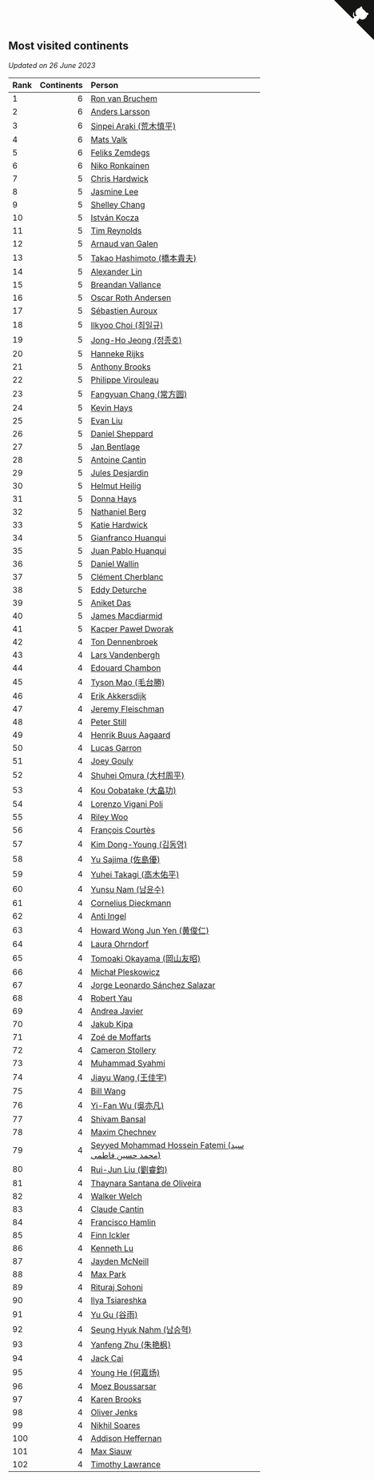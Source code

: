 ## Most visited continents

*Updated on 26 June 2023*

| Rank | Continents | Person |
| :--- | ---: | :--- |
| 1 | 6 | [Ron van Bruchem](https://www.worldcubeassociation.org/persons/2003BRUC01) |
| 2 | 6 | [Anders Larsson](https://www.worldcubeassociation.org/persons/2003LARS01) |
| 3 | 6 | [Sinpei Araki (荒木慎平)](https://www.worldcubeassociation.org/persons/2006ARAK01) |
| 4 | 6 | [Mats Valk](https://www.worldcubeassociation.org/persons/2007VALK01) |
| 5 | 6 | [Feliks Zemdegs](https://www.worldcubeassociation.org/persons/2009ZEMD01) |
| 6 | 6 | [Niko Ronkainen](https://www.worldcubeassociation.org/persons/2010RONK01) |
| 7 | 5 | [Chris Hardwick](https://www.worldcubeassociation.org/persons/2003HARD01) |
| 8 | 5 | [Jasmine Lee](https://www.worldcubeassociation.org/persons/2003LEEJ01) |
| 9 | 5 | [Shelley Chang](https://www.worldcubeassociation.org/persons/2004CHAN04) |
| 10 | 5 | [István Kocza](https://www.worldcubeassociation.org/persons/2005KOCZ01) |
| 11 | 5 | [Tim Reynolds](https://www.worldcubeassociation.org/persons/2005REYN01) |
| 12 | 5 | [Arnaud van Galen](https://www.worldcubeassociation.org/persons/2006GALE01) |
| 13 | 5 | [Takao Hashimoto (橋本貴夫)](https://www.worldcubeassociation.org/persons/2007HASH01) |
| 14 | 5 | [Alexander Lin](https://www.worldcubeassociation.org/persons/2007LING01) |
| 15 | 5 | [Breandan Vallance](https://www.worldcubeassociation.org/persons/2007VALL01) |
| 16 | 5 | [Oscar Roth Andersen](https://www.worldcubeassociation.org/persons/2008ANDE02) |
| 17 | 5 | [Sébastien Auroux](https://www.worldcubeassociation.org/persons/2008AURO01) |
| 18 | 5 | [Ilkyoo Choi (최일규)](https://www.worldcubeassociation.org/persons/2008CHOI04) |
| 19 | 5 | [Jong-Ho Jeong (정종호)](https://www.worldcubeassociation.org/persons/2008JONG03) |
| 20 | 5 | [Hanneke Rijks](https://www.worldcubeassociation.org/persons/2008RIJK01) |
| 21 | 5 | [Anthony Brooks](https://www.worldcubeassociation.org/persons/2008SEAR01) |
| 22 | 5 | [Philippe Virouleau](https://www.worldcubeassociation.org/persons/2008VIRO01) |
| 23 | 5 | [Fangyuan Chang (常方圆)](https://www.worldcubeassociation.org/persons/2009CHAN04) |
| 24 | 5 | [Kevin Hays](https://www.worldcubeassociation.org/persons/2009HAYS01) |
| 25 | 5 | [Evan Liu](https://www.worldcubeassociation.org/persons/2009LIUE01) |
| 26 | 5 | [Daniel Sheppard](https://www.worldcubeassociation.org/persons/2009SHEP01) |
| 27 | 5 | [Jan Bentlage](https://www.worldcubeassociation.org/persons/2010BENT01) |
| 28 | 5 | [Antoine Cantin](https://www.worldcubeassociation.org/persons/2010CANT02) |
| 29 | 5 | [Jules Desjardin](https://www.worldcubeassociation.org/persons/2010DESJ01) |
| 30 | 5 | [Helmut Heilig](https://www.worldcubeassociation.org/persons/2010HEIL02) |
| 31 | 5 | [Donna Hays](https://www.worldcubeassociation.org/persons/2011HAYS02) |
| 32 | 5 | [Nathaniel Berg](https://www.worldcubeassociation.org/persons/2012BERG04) |
| 33 | 5 | [Katie Hardwick](https://www.worldcubeassociation.org/persons/2013ENGE01) |
| 34 | 5 | [Gianfranco Huanqui](https://www.worldcubeassociation.org/persons/2013HUAN29) |
| 35 | 5 | [Juan Pablo Huanqui](https://www.worldcubeassociation.org/persons/2013HUAN30) |
| 36 | 5 | [Daniel Wallin](https://www.worldcubeassociation.org/persons/2013WALL03) |
| 37 | 5 | [Clément Cherblanc](https://www.worldcubeassociation.org/persons/2014CHER05) |
| 38 | 5 | [Eddy Deturche](https://www.worldcubeassociation.org/persons/2014DETU01) |
| 39 | 5 | [Aniket Das](https://www.worldcubeassociation.org/persons/2015DASA02) |
| 40 | 5 | [James Macdiarmid](https://www.worldcubeassociation.org/persons/2015MACD03) |
| 41 | 5 | [Kacper Paweł Dworak](https://www.worldcubeassociation.org/persons/2020DWOR01) |
| 42 | 4 | [Ton Dennenbroek](https://www.worldcubeassociation.org/persons/2003DENN01) |
| 43 | 4 | [Lars Vandenbergh](https://www.worldcubeassociation.org/persons/2003VAND01) |
| 44 | 4 | [Edouard Chambon](https://www.worldcubeassociation.org/persons/2004CHAM01) |
| 45 | 4 | [Tyson Mao (毛台勝)](https://www.worldcubeassociation.org/persons/2004MAOT02) |
| 46 | 4 | [Erik Akkersdijk](https://www.worldcubeassociation.org/persons/2005AKKE01) |
| 47 | 4 | [Jeremy Fleischman](https://www.worldcubeassociation.org/persons/2005FLEI01) |
| 48 | 4 | [Peter Still](https://www.worldcubeassociation.org/persons/2005STIL01) |
| 49 | 4 | [Henrik Buus Aagaard](https://www.worldcubeassociation.org/persons/2006BUUS01) |
| 50 | 4 | [Lucas Garron](https://www.worldcubeassociation.org/persons/2006GARR01) |
| 51 | 4 | [Joey Gouly](https://www.worldcubeassociation.org/persons/2007GOUL01) |
| 52 | 4 | [Shuhei Omura (大村周平)](https://www.worldcubeassociation.org/persons/2007OMUR01) |
| 53 | 4 | [Kou Oobatake (大畠功)](https://www.worldcubeassociation.org/persons/2007OOBA01) |
| 54 | 4 | [Lorenzo Vigani Poli](https://www.worldcubeassociation.org/persons/2007POLI01) |
| 55 | 4 | [Riley Woo](https://www.worldcubeassociation.org/persons/2007WOOR01) |
| 56 | 4 | [François Courtès](https://www.worldcubeassociation.org/persons/2008COUR01) |
| 57 | 4 | [Kim Dong-Young (김동영)](https://www.worldcubeassociation.org/persons/2008DONG02) |
| 58 | 4 | [Yu Sajima (佐島優)](https://www.worldcubeassociation.org/persons/2008SAJI01) |
| 59 | 4 | [Yuhei Takagi (高木佑平)](https://www.worldcubeassociation.org/persons/2008TAKA01) |
| 60 | 4 | [Yunsu Nam (남윤수)](https://www.worldcubeassociation.org/persons/2008YUNS02) |
| 61 | 4 | [Cornelius Dieckmann](https://www.worldcubeassociation.org/persons/2009DIEC01) |
| 62 | 4 | [Anti Ingel](https://www.worldcubeassociation.org/persons/2009INGE01) |
| 63 | 4 | [Howard Wong Jun Yen (黄俊仁)](https://www.worldcubeassociation.org/persons/2009JUNY01) |
| 64 | 4 | [Laura Ohrndorf](https://www.worldcubeassociation.org/persons/2009OHRN01) |
| 65 | 4 | [Tomoaki Okayama (岡山友昭)](https://www.worldcubeassociation.org/persons/2009OKAY01) |
| 66 | 4 | [Michał Pleskowicz](https://www.worldcubeassociation.org/persons/2009PLES01) |
| 67 | 4 | [Jorge Leonardo Sánchez Salazar](https://www.worldcubeassociation.org/persons/2009SALA01) |
| 68 | 4 | [Robert Yau](https://www.worldcubeassociation.org/persons/2009YAUR01) |
| 69 | 4 | [Andrea Javier](https://www.worldcubeassociation.org/persons/2010JAVI01) |
| 70 | 4 | [Jakub Kipa](https://www.worldcubeassociation.org/persons/2010KIPA01) |
| 71 | 4 | [Zoé de Moffarts](https://www.worldcubeassociation.org/persons/2010MOFF02) |
| 72 | 4 | [Cameron Stollery](https://www.worldcubeassociation.org/persons/2010STOL01) |
| 73 | 4 | [Muhammad Syahmi](https://www.worldcubeassociation.org/persons/2010SYAH03) |
| 74 | 4 | [Jiayu Wang (王佳宇)](https://www.worldcubeassociation.org/persons/2010WANG53) |
| 75 | 4 | [Bill Wang](https://www.worldcubeassociation.org/persons/2010WANG68) |
| 76 | 4 | [Yi-Fan Wu (吳亦凡)](https://www.worldcubeassociation.org/persons/2010WUIF01) |
| 77 | 4 | [Shivam Bansal](https://www.worldcubeassociation.org/persons/2011BANS02) |
| 78 | 4 | [Maxim Chechnev](https://www.worldcubeassociation.org/persons/2011CHEC01) |
| 79 | 4 | [Seyyed Mohammad Hossein Fatemi (سید محمد حسین فاطمی)](https://www.worldcubeassociation.org/persons/2011FATE01) |
| 80 | 4 | [Rui-Jun Liu (劉睿鈞)](https://www.worldcubeassociation.org/persons/2011LIUR02) |
| 81 | 4 | [Thaynara Santana de Oliveira](https://www.worldcubeassociation.org/persons/2011OLIV03) |
| 82 | 4 | [Walker Welch](https://www.worldcubeassociation.org/persons/2011WELC01) |
| 83 | 4 | [Claude Cantin](https://www.worldcubeassociation.org/persons/2012CANT01) |
| 84 | 4 | [Francisco Hamlin](https://www.worldcubeassociation.org/persons/2012HAML01) |
| 85 | 4 | [Finn Ickler](https://www.worldcubeassociation.org/persons/2012ICKL01) |
| 86 | 4 | [Kenneth Lu](https://www.worldcubeassociation.org/persons/2012LUKE01) |
| 87 | 4 | [Jayden McNeill](https://www.worldcubeassociation.org/persons/2012MCNE01) |
| 88 | 4 | [Max Park](https://www.worldcubeassociation.org/persons/2012PARK03) |
| 89 | 4 | [Rituraj Sohoni](https://www.worldcubeassociation.org/persons/2012SOHO01) |
| 90 | 4 | [Ilya Tsiareshka](https://www.worldcubeassociation.org/persons/2012TERE01) |
| 91 | 4 | [Yu Gu (谷雨)](https://www.worldcubeassociation.org/persons/2013GUYU01) |
| 92 | 4 | [Seung Hyuk Nahm (남승혁)](https://www.worldcubeassociation.org/persons/2013NAHM01) |
| 93 | 4 | [Yanfeng Zhu (朱艳枫)](https://www.worldcubeassociation.org/persons/2013ZHUY02) |
| 94 | 4 | [Jack Cai](https://www.worldcubeassociation.org/persons/2014CAIJ02) |
| 95 | 4 | [Young He (何嘉炀)](https://www.worldcubeassociation.org/persons/2014HEYO01) |
| 96 | 4 | [Moez Boussarsar](https://www.worldcubeassociation.org/persons/2015BOUS02) |
| 97 | 4 | [Karen Brooks](https://www.worldcubeassociation.org/persons/2015BROO01) |
| 98 | 4 | [Oliver Jenks](https://www.worldcubeassociation.org/persons/2015JENK02) |
| 99 | 4 | [Nikhil Soares](https://www.worldcubeassociation.org/persons/2015SOAR01) |
| 100 | 4 | [Addison Heffernan](https://www.worldcubeassociation.org/persons/2016HEFF01) |
| 101 | 4 | [Max Siauw](https://www.worldcubeassociation.org/persons/2017SIAU02) |
| 102 | 4 | [Timothy Lawrance](https://www.worldcubeassociation.org/persons/2017LAWR04) |


<a href="https://github.com/JustinTimeCuber/wca_statistics" class="github-corner" aria-label="View source on Github"><svg width="80" height="80" viewBox="0 0 250 250" style="fill:#151513; color:#fff; position: absolute; top: 0; border: 0; right: 0;" aria-hidden="true"><path d="M0,0 L115,115 L130,115 L142,142 L250,250 L250,0 Z"></path><path d="M128.3,109.0 C113.8,99.7 119.0,89.6 119.0,89.6 C122.0,82.7 120.5,78.6 120.5,78.6 C119.2,72.0 123.4,76.3 123.4,76.3 C127.3,80.9 125.5,87.3 125.5,87.3 C122.9,97.6 130.6,101.9 134.4,103.2" fill="currentColor" style="transform-origin: 130px 106px;" class="octo-arm"></path><path d="M115.0,115.0 C114.9,115.1 118.7,116.5 119.8,115.4 L133.7,101.6 C136.9,99.2 139.9,98.4 142.2,98.6 C133.8,88.0 127.5,74.4 143.8,58.0 C148.5,53.4 154.0,51.2 159.7,51.0 C160.3,49.4 163.2,43.6 171.4,40.1 C171.4,40.1 176.1,42.5 178.8,56.2 C183.1,58.6 187.2,61.8 190.9,65.4 C194.5,69.0 197.7,73.2 200.1,77.6 C213.8,80.2 216.3,84.9 216.3,84.9 C212.7,93.1 206.9,96.0 205.4,96.6 C205.1,102.4 203.0,107.8 198.3,112.5 C181.9,128.9 168.3,122.5 157.7,114.1 C157.9,116.9 156.7,120.9 152.7,124.9 L141.0,136.5 C139.8,137.7 141.6,141.9 141.8,141.8 Z" fill="currentColor" class="octo-body"></path></svg></a><style>.github-corner:hover .octo-arm{animation:octocat-wave 560ms ease-in-out}@keyframes octocat-wave{0%,100%{transform:rotate(0)}20%,60%{transform:rotate(-25deg)}40%,80%{transform:rotate(10deg)}}@media (max-width:500px){.github-corner:hover .octo-arm{animation:none}.github-corner .octo-arm{animation:octocat-wave 560ms ease-in-out}}</style>

